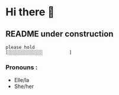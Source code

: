 # Hi there 👋
## README under construction
    please hold
    [░░░░░░░░░░░░░          ]
    
    
### Pronouns : 
- Elle/la
- She/her
<!--    
**cath-fmarie/cath-fmarie** is a ✨ _special_ ✨ repository because its `README.md` (this file) appears on your GitHub profile.
https://www.markdownguide.org/basic-syntax/
Here are some ideas to get you started:

- 🔭 I’m currently working on ...
- 🌱 I’m currently learning ...
- 👯 I’m looking to collaborate on ...
- 🤔 I’m looking for help with ...
- 💬 Ask me about ...
- 📫 How to reach me: ...
- 😄 Pronouns: ...
- ⚡ Fun fact: ...
-->
